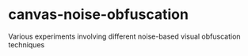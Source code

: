 # canvas-noise-obfuscation
Various experiments involving different noise-based visual obfuscation techniques
